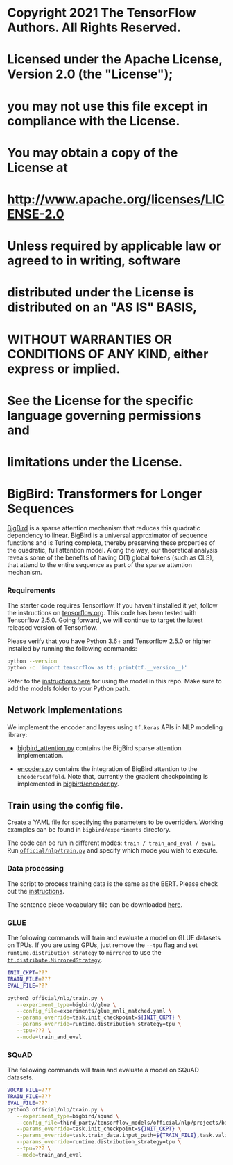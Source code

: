 # Copyright 2021 The TensorFlow Authors. All Rights Reserved.
#
# Licensed under the Apache License, Version 2.0 (the "License");
# you may not use this file except in compliance with the License.
# You may obtain a copy of the License at
#
#     http://www.apache.org/licenses/LICENSE-2.0
#
# Unless required by applicable law or agreed to in writing, software
# distributed under the License is distributed on an "AS IS" BASIS,
# WITHOUT WARRANTIES OR CONDITIONS OF ANY KIND, either express or implied.
# See the License for the specific language governing permissions and
# limitations under the License.

# BigBird: Transformers for Longer Sequences

[BigBird](https://arxiv.org/abs/2007.14062)
is a sparse attention mechanism that reduces this quadratic dependency to
linear. BigBird is a universal approximator of sequence functions and is Turing
complete, thereby preserving these properties of the quadratic, full attention
model. Along the way, our theoretical analysis reveals some of the benefits of
having O(1) global tokens (such as CLS), that attend to the entire sequence as
part of the sparse attention mechanism.

### Requirements

The starter code requires Tensorflow. If you haven't installed it yet, follow
the instructions on [tensorflow.org][1].
This code has been tested with Tensorflow 2.5.0. Going forward,
we will continue to target the latest released version of Tensorflow.

Please verify that you have Python 3.6+ and Tensorflow 2.5.0 or higher
installed by running the following commands:

```sh
python --version
python -c 'import tensorflow as tf; print(tf.__version__)'
```

Refer to the [instructions here][2]
for using the model in this repo. Make sure to add the models folder to your
Python path.

[1]: https://www.tensorflow.org/install/
[2]:
https://github.com/tensorflow/models/tree/master/official#running-the-models

## Network Implementations

We implement the encoder and layers using `tf.keras` APIs in NLP
modeling library:

  * [bigbird_attention.py](https://github.com/tensorflow/models/blob/master/official/nlp/modeling/layers/bigbird_attention.py)
  contains the BigBird sparse attention implementation.

  * [encoders.py](https://github.com/tensorflow/models/blob/master/official/nlp/configs/encoders.py)
  contains the integration of BigBird attention to the `EncoderScaffold`. Note
  that, currently the gradient checkpointing is implemented in
  [bigbird/encoder.py](https://github.com/tensorflow/models/blob/master/official/nlp/projects/bigbird/encoder.py).

## Train using the config file.
Create a YAML file for specifying the parameters to be overridden.
Working examples can be found in `bigbird/experiments` directory.

The code can be run in different modes: `train / train_and_eval / eval`.
Run [`official/nlp/train.py`](https://github.com/tensorflow/models/blob/master/official/nlp/train.py)
and specify which mode you wish to execute.

### Data processing

The script to process training data is the same as the BERT. Please check out
the [instructions](https://github.com/tensorflow/models/blob/master/official/nlp/docs/train.md#fine-tuning-sentence-classification-with-bert-from-tf-hub).

The sentence piece vocabulary file can be downloaded [here](https://storage.googleapis.com/tf_model_garden/nlp/bigbird/vocab_sp.model).

### GLUE

The following commands will train and evaluate a model on GLUE datasets on TPUs.
If you are using GPUs, just remove the `--tpu` flag and set
`runtime.distribution_strategy` to `mirrored` to use the
[`tf.distribute.MirroredStrategy`](https://www.tensorflow.org/api_docs/python/tf/distribute/MirroredStrategy).

```bash
INIT_CKPT=???
TRAIN_FILE=???
EVAL_FILE=???

python3 official/nlp/train.py \
   --experiment_type=bigbird/glue \
   --config_file=experiments/glue_mnli_matched.yaml \
   --params_override=task.init_checkpoint=${INIT_CKPT} \
   --params_override=runtime.distribution_strategy=tpu \
   --tpu=??? \
   --mode=train_and_eval
```

### SQuAD

The following commands will train and evaluate a model on SQuAD datasets.

```bash
VOCAB_FILE=???
TRAIN_FILE=???
EVAL_FILE=???
python3 official/nlp/train.py \
   --experiment_type=bigbird/squad \
   --config_file=third_party/tensorflow_models/official/nlp/projects/bigbird/experiments/squad_v1.yaml \
   --params_override=task.init_checkpoint=${INIT_CKPT} \
   --params_override=task.train_data.input_path=${TRAIN_FILE},task.validation_data.input_path=${EVAL_FILE},task.validation_data.vocab_file=${VOCAB_FILE} \
   --params_override=runtime.distribution_strategy=tpu \
   --tpu=??? \
   --mode=train_and_eval
```

